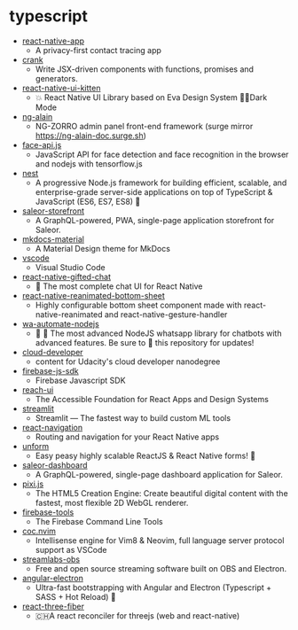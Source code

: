 # typescript
- [react-native-app](https://github.com/ito-org/react-native-app)
  - A privacy-first contact tracing app
- [crank](https://github.com/bikeshaving/crank)
  - Write JSX-driven components with functions, promises and generators.
- [react-native-ui-kitten](https://github.com/akveo/react-native-ui-kitten)
  - 💥 React Native UI Library based on Eva Design System 🌚✨Dark Mode
- [ng-alain](https://github.com/ng-alain/ng-alain)
  - NG-ZORRO admin panel front-end framework (surge mirror https://ng-alain-doc.surge.sh)
- [face-api.js](https://github.com/justadudewhohacks/face-api.js)
  - JavaScript API for face detection and face recognition in the browser and nodejs with tensorflow.js
- [nest](https://github.com/nestjs/nest)
  - A progressive Node.js framework for building efficient, scalable, and enterprise-grade server-side applications on top of TypeScript & JavaScript (ES6, ES7, ES8) 🚀
- [saleor-storefront](https://github.com/mirumee/saleor-storefront)
  - A GraphQL-powered, PWA, single-page application storefront for Saleor.
- [mkdocs-material](https://github.com/squidfunk/mkdocs-material)
  - A Material Design theme for MkDocs
- [vscode](https://github.com/microsoft/vscode)
  - Visual Studio Code
- [react-native-gifted-chat](https://github.com/FaridSafi/react-native-gifted-chat)
  - 💬 The most complete chat UI for React Native
- [react-native-reanimated-bottom-sheet](https://github.com/osdnk/react-native-reanimated-bottom-sheet)
  - Highly configurable bottom sheet component made with react-native-reanimated and react-native-gesture-handler
- [wa-automate-nodejs](https://github.com/open-wa/wa-automate-nodejs)
  - 💬 🤖 The most advanced NodeJS whatsapp library for chatbots with advanced features. Be sure to 🌟 this repository for updates!
- [cloud-developer](https://github.com/udacity/cloud-developer)
  - content for Udacity's cloud developer nanodegree
- [firebase-js-sdk](https://github.com/firebase/firebase-js-sdk)
  - Firebase Javascript SDK
- [reach-ui](https://github.com/reach/reach-ui)
  - The Accessible Foundation for React Apps and Design Systems
- [streamlit](https://github.com/streamlit/streamlit)
  - Streamlit — The fastest way to build custom ML tools
- [react-navigation](https://github.com/react-navigation/react-navigation)
  - Routing and navigation for your React Native apps
- [unform](https://github.com/Rocketseat/unform)
  - Easy peasy highly scalable ReactJS & React Native forms! 🚀
- [saleor-dashboard](https://github.com/mirumee/saleor-dashboard)
  - A GraphQL-powered, single-page dashboard application for Saleor.
- [pixi.js](https://github.com/pixijs/pixi.js)
  - The HTML5 Creation Engine: Create beautiful digital content with the fastest, most flexible 2D WebGL renderer.
- [firebase-tools](https://github.com/firebase/firebase-tools)
  - The Firebase Command Line Tools
- [coc.nvim](https://github.com/neoclide/coc.nvim)
  - Intellisense engine for Vim8 & Neovim, full language server protocol support as VSCode
- [streamlabs-obs](https://github.com/stream-labs/streamlabs-obs)
  - Free and open source streaming software built on OBS and Electron.
- [angular-electron](https://github.com/maximegris/angular-electron)
  - Ultra-fast bootstrapping with Angular and Electron (Typescript + SASS + Hot Reload) 🚤
- [react-three-fiber](https://github.com/react-spring/react-three-fiber)
  - 🇨🇭A react reconciler for threejs (web and react-native)
